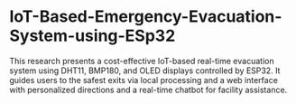 # IoT-Based-Emergency-Evacuation-System-using-ESp32
This research presents a cost-effective IoT-based real-time evacuation system using DHT11, BMP180, and OLED displays controlled by ESP32. It guides users to the safest exits via local processing and a web interface with personalized directions and a real-time chatbot for facility assistance.

